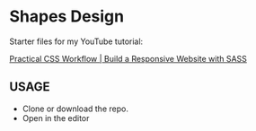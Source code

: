 # Shapes Design

Starter files for my YouTube tutorial:

[Practical CSS Workflow | Build a Responsive Website with SASS](https://www.youtube.com/watch?v=CEhGoMLAR2U&feature=youtu.be)

## USAGE

 * Clone or download the repo.
 * Open in the editor
